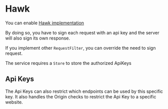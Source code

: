 # Hawk

You can enable [Hawk implementation](https://github.com/mozilla/hawk)

By doing so, you have to sign each request with an api key and the server will also sign its own response.

If you implement other `RequestFilter`, you can override the need to sign request.

The service requires a `Store` to store the authorized ApiKeys

## Api Keys

The Api Keys can also restrict which endpoints can be used by this specific key.
It also handles the Origin checks to restrict the Api Key to a specific website.
